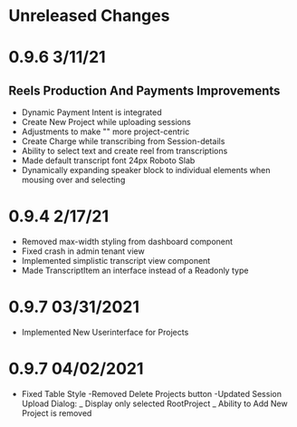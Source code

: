 # Unreleased Changes

# 0.9.6 3/11/21

## Reels Production And Payments Improvements

- Dynamic Payment Intent is integrated
- Create New Project while uploading sessions
- Adjustments to make "" more project-centric
- Create Charge while transcribing from Session-details
- Ability to select text and create reel from transcriptions
- Made default transcript font 24px Roboto Slab
- Dynamically expanding speaker block to individual elements when mousing over and selecting

# 0.9.4 2/17/21

- Removed max-width styling from dashboard component
- Fixed crash in admin tenant view
- Implemented simplistic transcript view component
- Made TranscriptItem an interface instead of a Readonly type

# 0.9.7 03/31/2021

- Implemented New Userinterface for Projects

# 0.9.7 04/02/2021

- Fixed Table Style
  -Removed Delete Projects button
  -Updated Session Upload Dialog:
  _ Display only selected RootProject
  _ Ability to Add New Project is removed
